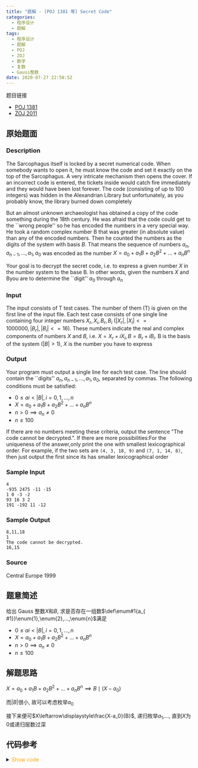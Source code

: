 ```yaml
---
title: "题解 - [POJ 1381 等] Secret Code"
categories:
  - 程序设计
  - 题解
tags:
  - 程序设计
  - 题解
  - POJ
  - ZOJ
  - 数学
  - 复数
  - Gauss整数
date: 2020-07-27 22:58:52
---
```


题目链接

- [POJ 1381](https://vjudge.net/problem/POJ-1381/origin)
- [ZOJ 2011](https://vjudge.net/problem/ZOJ-2011/origin)

<!-- more -->

## 原始题面

### Description

The Sarcophagus itself is locked by a secret numerical code. When somebody wants to open it, he must know the code and set it exactly on the top of the Sarcophagus. A very intricate mechanism then opens the cover. If an incorrect code is entered, the tickets inside would catch fire immediately and they would have been lost forever. The code (consisting of up to $100$ integers) was hidden in the Alexandrian Library but unfortunately, as you probably know, the library burned down completely

But an almost unknown archaeologist has obtained a copy of the code something during the 18th century. He was afraid that the code could get to the ``wrong people'' so he has encoded the numbers in a very special way. He took a random complex number B that was greater (in absolute value) than any of the encoded numbers. Then he counted the numbers as the digits of the system with basis $B$. That means the sequence of numbers $a_n, a_{n-1}, ..., a_1, a_0$ was encoded as the number $X = a_0 + a_1B + a_2B^2 + ...+ a_nB^n$

Your goal is to decrypt the secret code, i.e. to express a given number $X$ in the number system to the base B. In other words, given the numbers $X$ and Byou are to determine the ``digit'' $a_0$ through $a_n$

### Input

The input consists of T test cases. The number of them (T) is given on the first line of the input file. Each test case consists of one single line containing four integer numbers $X_r, X_i, B_r, B_i$ ($|X_r|,|X_i| <= 1000000, |B_r|,|B_i| <= 16$). These numbers indicate the real and complex components of numbers $X$ and $B$, i.e. $X = X_r + iX_i, B = B_r + iB_i$. B is the basis of the system ($|B| > 1$), $X$ is the number you have to express

### Output

Your program must output a single line for each test case. The line should contain the ``digits'' $a_n, a_{n-1}, ..., a_1, a_0$, separated by commas. The following conditions must be satisfied:

- $0 \leqslant ai < |B|, i=0,1,...,n$
- $X = a_0 + a_1B + a_2B^2 + ...+ a_nB^n$
- $n > 0\implies a_n \ne 0$
- $n \leqslant 100$

If there are no numbers meeting these criteria, output the sentence "The code cannot be decrypted.". If there are more possibilities:For the uniqueness of the answer,only print the one with smallest lexicographical order. For example, if the two sets are `(4, 3, 18, 9)` and `(7, 1, 14, 8)`, then just output the first since its has smaller lexicographical order

### Sample Input

```input1
4
-935 2475 -11 -15
1 0 -3 -2
93 16 3 2
191 -192 11 -12
```

### Sample Output

```output1
8,11,18
1
The code cannot be decrypted.
16,15
```

### Source

Central Europe 1999

## 题意简述

给出 Gauss 整数$X$和$B$, 求是否存在一组数$\def\enum#1{a_{ #1}}\enum{1},\enum{2},...,\enum{n}$满足

- $0 \leqslant ai < |B|, i=0,1,...,n$
- $X = a_0 + a_1B + a_2B^2 + ...+ a_nB^n$
- $n > 0\implies a_n \ne 0$
- $n \leqslant 100$

## 解题思路

$X = a_0 + a_1B + a_2B^2 + ...+ a_nB^n\implies B\mid(X-a_0)$

而$|B|$很小, 故可以考虑枚举$a_0$

接下来便可$X\leftarrow\displaystyle\frac{X-a_0}{B}$, 递归枚举$a_1$,..., 直到$X$为$0$或递归层数过深

## 代码参考

<details>
<summary><font color='orange'>Show code</font></summary>

```cpp
/*
 * @Author: Tifa
 * @LastEditTime: 2020-07-27 20:48:42
 * @Description: POJ 138, ZOJ 2011
 */
const int N = 1005;
struct Complex {
  int re, im;
};
int ans[N];

int main() {
  int kase;
  scanf("%d", &kase);
  while (kase--) {
    Complex x, b;
    scanf("%d%d%d%d", &x.re, &x.im, &b.re, &b.im);
    int len_b = b.re * b.re + b.im * b.im;
    int cnt_ans = 0;
    do {
      bool f = 0;
      for (int a = 0, re, im; a < sqrt(len_b + 1e-8); ++a) {
        re = (x.re - a) * b.re - x.im * (-b.im);
        im = (x.re - a) * (-b.im) + x.im * b.re;
        if (re % len_b == 0 && im % len_b == 0) {
          x.re = re / len_b;
          x.im = im / len_b;
          ans[++cnt_ans] = a;
          f = 1;
          break;
        }
      }
      if (!f || cnt_ans >= 100) break;
    } while (x.re || x.im);
    if (x.re || x.im) puts("The code cannot be decrypted.");
    else {
      printf("%d", ans[cnt_ans]);
      for (int i = cnt_ans - 1; i; --i) printf(",%d", ans[i]);
      puts("");
    }
  }
}
```

</details>
